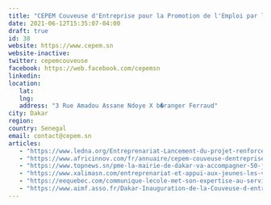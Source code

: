 ```yaml
---
title: "CEPEM Couveuse d'Entreprise pour la Promotion de l'Emploi par la Micro-entreprise"
date: 2021-06-12T15:35:07-04:00
draft: true
id: 38
website: https://www.cepem.sn
website-inactive: 
twitter: cepemcouveuse
facebook: https://web.facebook.com/cepemsn
linkedin: 
location: 
   lat: 
   lng: 
   address: "3 Rue Amadou Assane Ndoye X b�ranger Ferraud"
city: Dakar
region: 
country: Senegal
email: contact@cepem.sn
articles:
   - "https://www.ledna.org/Entreprenariat-Lancement-du-projet-renforcement-de-capacites-de-la-Couveuse-d.html"
   - "https://www.africinnov.com/fr/annuaire/cepem-couveuse-dentreprise-pour-la-promotion-de-le"
   - "https://www.topnews.sn/pme-la-mairie-de-dakar-va-accompagner-50-jeunes-entrepreneurs-dakarois/"
   - "https://www.xalimasn.com/entreprenariat-et-appui-aux-jeunes-les-villes-de-dakar-et-montreal-sengagent-dans-le-projet-cepem-pour-accompagner-les-dakarois/"
   - "https://eequebec.com/communique-lecole-met-son-expertise-au-service-du-developpement-entrepreneurial-de-la-ville-de-dakar/"
   - "https://www.aimf.asso.fr/Dakar-Inauguration-de-la-Couveuse-d-entreprise-pour-la-promotion-de-l-emploi.html"
---
```


